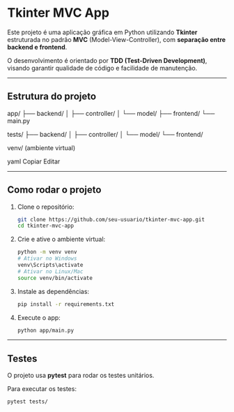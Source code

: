# Tkinter MVC App

Este projeto é uma aplicação gráfica em Python utilizando **Tkinter** estruturada no padrão **MVC** (Model-View-Controller), com **separação entre backend e frontend**.

O desenvolvimento é orientado por **TDD (Test-Driven Development)**, visando garantir qualidade de código e facilidade de manutenção.

---

## Estrutura do projeto

app/ ├── backend/ │ ├── controller/ │ └── model/ ├── frontend/ └── main.py

tests/ ├── backend/ │ ├── controller/ │ └── model/ └── frontend/

venv/ (ambiente virtual)

yaml
Copiar
Editar

---

## Como rodar o projeto

1. Clone o repositório:
    ```bash
    git clone https://github.com/seu-usuario/tkinter-mvc-app.git
    cd tkinter-mvc-app
    ```

2. Crie e ative o ambiente virtual:
    ```bash
    python -m venv venv
    # Ativar no Windows
    venv\Scripts\activate
    # Ativar no Linux/Mac
    source venv/bin/activate
    ```

3. Instale as dependências:
    ```bash
    pip install -r requirements.txt
    ```

4. Execute o app:
    ```bash
    python app/main.py
    ```

---

## Testes

O projeto usa **pytest** para rodar os testes unitários.

Para executar os testes:

```bash
pytest tests/
